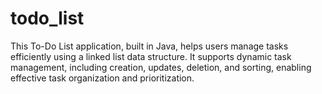 # todo_list
This To-Do List application, built in Java, helps users manage tasks efficiently using a linked list data structure. It supports dynamic task management, including creation, updates, deletion, and sorting, enabling effective task organization and prioritization.
